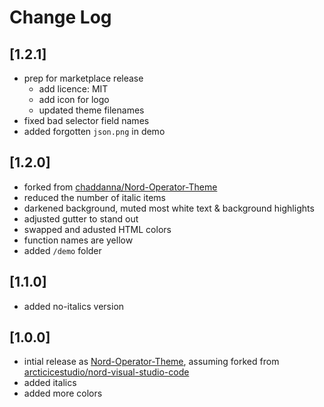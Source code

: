 # Change Log

## [1.2.1]
* prep for marketplace release
  + add licence: MIT
  + add icon for logo
  + updated theme filenames
* fixed bad selector field names
* added forgotten `json.png` in demo

## [1.2.0]
* forked from [chaddanna/Nord-Operator-Theme](https://github.com/chaddanna/Nord-Operator-Theme)
* reduced the number of italic items
* darkened background, muted most white text & background highlights
* adjusted gutter to stand out
* swapped and adusted HTML colors
* function names are yellow
* added `/demo` folder

## [1.1.0]
* added no-italics version

## [1.0.0]
* intial release as [Nord-Operator-Theme](https://github.com/chaddanna/Nord-Operator-Theme), assuming forked from [arcticicestudio/nord-visual-studio-code](https://github.com/arcticicestudio/nord-visual-studio-code)
* added italics
* added more colors
